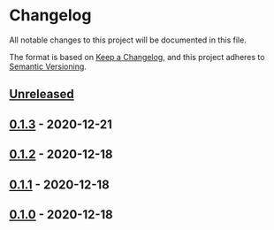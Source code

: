 # Changelog

All notable changes to this project will be documented in this file.

The format is based on [Keep a Changelog](https://keepachangelog.com/en/1.0.0/),
and this project adheres to [Semantic Versioning](https://semver.org/spec/v2.0.0.html).

## [Unreleased]

## [0.1.3] - 2020-12-21

## [0.1.2] - 2020-12-18

## [0.1.1] - 2020-12-18

## [0.1.0] - 2020-12-18

[Unreleased]: https://github.com/giantswarm/karma-app/compare/v0.1.3...HEAD
[0.1.3]: https://github.com/giantswarm/karma-app/compare/v0.1.2...v0.1.3
[0.1.2]: https://github.com/giantswarm/karma-app/compare/v0.1.1...v0.1.2
[0.1.1]: https://github.com/giantswarm/karma-app/compare/v0.1.0...v0.1.1
[0.1.0]: https://github.com/giantswarm/karma-app/releases/tag/v0.1.0
